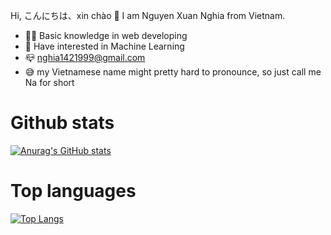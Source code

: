 Hi, こんにちは、xin chào 👋
I am Nguyen Xuan Nghia from Vietnam. 

- 🐱‍👓 Basic knowledge in web developing
- 🧠 Have interested in Machine Learning
- 📪 nghia1421999@gmail.com
- 😅 my Vietnamese name might pretty hard to pronounce, so just call me Na for short
# Github stats
[![Anurag's GitHub stats](https://github-readme-stats.vercel.app/api?username=nxNghia&theme=dracula)](https://github.com/anuraghazra/github-readme-stats)
# Top languages
[![Top Langs](https://github-readme-stats.vercel.app/api/top-langs/?username=nxNghia)](https://github.com/anuraghazra/github-readme-stats)
